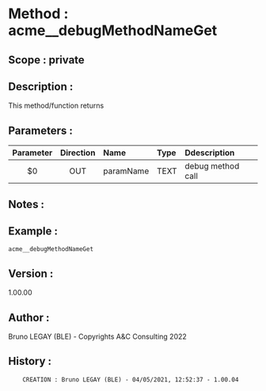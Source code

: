 ﻿# **Method :** acme__debugMethodNameGet## **Scope :** private## **Description :** This method/function returns## **Parameters :** | Parameter | Direction | Name | Type | Ddescription | |:----:|:----:|:----|:----|:----| | $0 | OUT | paramName | TEXT | debug method call | ## **Notes :** ## **Example :** ```acme__debugMethodNameGet```## **Version :** 1.00.00## **Author :** Bruno LEGAY (BLE) - Copyrights A&C Consulting 2022## **History :**          CREATION : Bruno LEGAY (BLE) - 04/05/2021, 12:52:37 - 1.00.04